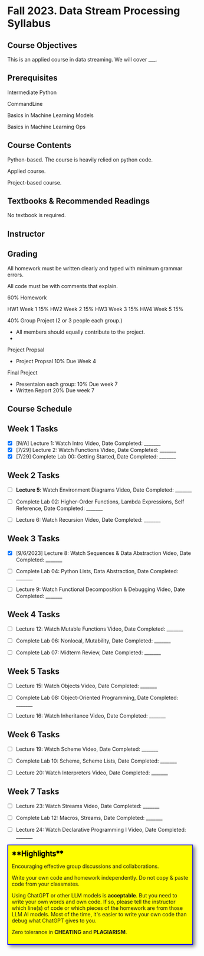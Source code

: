# Fall 2023. Data Stream Processing Syllabus

## Course Objectives

This is an applied course in data streaming. We will cover ___.



## Prerequisites

Intermediate Python

CommandLine

Basics in Machine Learning Models

Basics in Machine Learning Ops





## Course Contents

Python-based. The course is heavily relied on python code. 

Applied course.

Project-based course. 


## Textbooks & Recommended Readings

No textbook is required.

## Instructor

## Grading

All homework must be written clearly and typed with minimum grammar errors. 

All code must be with comments that explain. 

60% Homework 

HW1 Week 1 15%
HW2 Week 2 15%
HW3 Week 3 15%
HW4 Week 5 15%

40% Group Project (2 or 3 people each group.)
- All members should equally contribute to the project.
- 

Project Propsal 
- Project Propsal 10% Due Week 4

Final Project 
- Presentaion each group: 10% Due week 7
- Written Report 20% Due week 7


## Course Schedule

## Week 1 Tasks

- [X] [N/A] Lecture 1: Watch Intro Video, Date Completed: _______
- [X] [7/29] Lecture 2: Watch Functions Video, Date Completed: _______
- [X] [7/29] Complete Lab 00: Getting Started, Date Completed: _______

## Week 2 Tasks

- [ ] **Lecture 5**: Watch Environment Diagrams Video, Date Completed: _______
- [ ] Complete Lab 02: Higher-Order Functions, Lambda Expressions, Self Reference, Date Completed: _______
- [ ] Lecture 6: Watch Recursion Video, Date Completed: _______


## Week 3 Tasks

- [X] [9/6/2023] Lecture 8: Watch Sequences & Data Abstraction Video, Date Completed: _______
- [ ] Complete Lab 04: Python Lists, Data Abstraction, Date Completed: _______
- [ ] Lecture 9: Watch Functional Decomposition & Debugging Video, Date Completed: _______


## Week 4 Tasks

- [ ] Lecture 12: Watch Mutable Functions Video, Date Completed: _______
- [ ] Complete Lab 06: Nonlocal, Mutability, Date Completed: _______
- [ ] Complete Lab 07: Midterm Review, Date Completed: _______


## Week 5 Tasks

- [ ] Lecture 15: Watch Objects Video, Date Completed: _______
- [ ] Complete Lab 08: Object-Oriented Programming, Date Completed: _______
- [ ] Lecture 16: Watch Inheritance Video, Date Completed: _______


## Week 6 Tasks

- [ ] Lecture 19: Watch Scheme Video, Date Completed: _______
- [ ] Complete Lab 10: Scheme, Scheme Lists, Date Completed: _______
- [ ] Lecture 20: Watch Interpreters Video, Date Completed: _______


## Week 7 Tasks

- [ ] Lecture 23: Watch Streams Video, Date Completed: _______
- [ ] Complete Lab 12: Macros, Streams, Date Completed: _______
- [ ] Lecture 24: Watch Declarative Programming I Video, Date Completed: _______


<div>
    <div style="border: 2px solid blue; padding: 10px; background-color: yellow; box-shadow: 5px 5px 10px gray;">
        <span style="color:black; font-size:20px; background-color: transparent; text-shadow: -0.5px 0 black, 0 0.5px black, 0.5px 0 black, 0 -0.5px black;">**Highlights**</span>
        <p>Encouraging effective group discussions and collaborations.</p>
        <p>Write your own code and homework independently. Do not copy & paste code from your classmates.</p>
        <p>Using ChatGPT or other LLM models is <strong>acceptable</strong>. But you need to write your own words and own code. If so, please tell the instructor which line(s) of code or which pieces of the homework are from those LLM AI models. Most of the time, it's easier to write your own code than debug what ChatGPT gives to you.</p>
        <p>Zero tolerance in <strong>CHEATING</strong> and <strong>PLAGIARISM</strong>.</p>
    </div>
</div>

